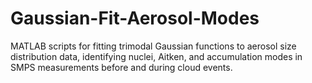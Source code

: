 # Gaussian-Fit-Aerosol-Modes
MATLAB scripts for fitting trimodal Gaussian functions to aerosol size distribution data, identifying nuclei, Aitken, and accumulation modes in SMPS measurements before and during cloud events.
